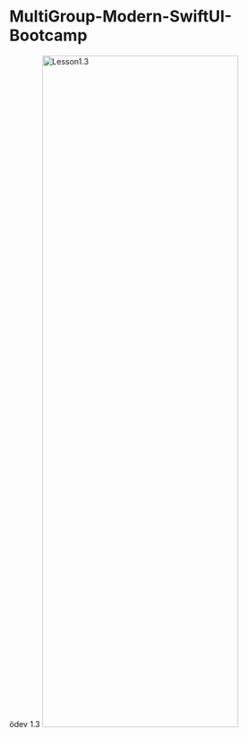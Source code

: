 # MultiGroup-Modern-SwiftUI-Bootcamp
ödev 1.3
<img src="https://i.imgur.com/CdUKiXI.png" alt="Lesson1.3" width="350" height="1200"/>


